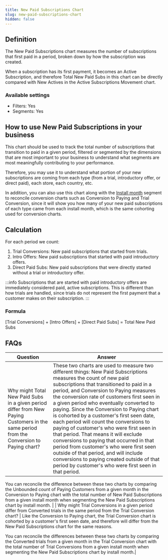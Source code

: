 ```yaml
---
title: New Paid Subscriptions Chart
slug: new-paid-subscriptions-chart
hidden: false
---
```


## Definition

The New Paid Subscriptions chart measures the number of subscriptions that first paid in a period, broken down by how the subscription was created.

When a subscription has its first payment, it becomes an Active Subscription, and therefore Total New Paid Subs in this chart can be directly compared with New Actives in the Active Subscriptions Movement chart.

### Available settings

- Filters: Yes
- Segments: Yes

## How to use New Paid Subscriptions in your business

This chart should be used to track the total number of subscriptions that transition to paid in a given period, filtered or segmented by the dimensions that are most important to your business to understand what segments are most meaningfully contributing to your performance.

Therefore, you may use it to understand what portion of your new subscriptions are coming from each type (from a trial, introductory offer, or direct paid), each store, each country, etc.

In addition, you can also use this chart along with the [Install month](https://app.revenuecat.com/charts/actives_new?chart_type=Line&range=Last%2012%20months&resolution=2&segment=install_month) segment to reconcile conversion charts such as Conversion to Paying and Trial Conversion, since it will show you how many of your new paid subscriptions of each type came from each install month, which is the same cohorting used for conversion charts.

## Calculation

For each period we count:

1. Trial Conversions: New paid subscriptions that started from trials.
2. Intro Offers: New paid subscriptions that started with paid introductory offers.
3. Direct Paid Subs: New paid subscriptions that were directly started without a trial or introductory offer.

:::info
Subscriptions that are started with paid introductory offers are immediately considered paid, active subscriptions. This is different than how trials are handled, since trials do not represent the first payment that a customer makes on their subscription.
:::

### Formula

[Trial Conversions] + [Intro Offers] + [Direct Paid Subs] = Total New Paid Subs

## FAQs

| Question                                                                                                                                 | Answer                                                                                                                                                                                                                                                                                                                                                                                                                                                                                                                                                                                                                                                                                                                                                           |
| ---------------------------------------------------------------------------------------------------------------------------------------- | ---------------------------------------------------------------------------------------------------------------------------------------------------------------------------------------------------------------------------------------------------------------------------------------------------------------------------------------------------------------------------------------------------------------------------------------------------------------------------------------------------------------------------------------------------------------------------------------------------------------------------------------------------------------------------------------------------------------------------------------------------------------- |
| Why might Total New Paid Subs in a given period differ from New Paying Customers in the same period from the Conversion to Paying chart? | These two charts are used to measure two different things: New Paid Subscriptions measures the count of new paid subscriptions that transitioned to paid in a period, and Conversion to Paying measures the conversion rate of customers first seen in a given period who eventually converted to paying. Since the Conversion to Paying chart is cohorted by a customer's first seen date, each period will count the conversions to paying of customer's who were first seen in that period. That means it will exclude conversions to paying that occurred in that period from customer's who were first seen outside of that period, and will include conversions to paying created outside of that period by customer's who were first seen in that period. |

You can reconcile the difference between these two charts by comparing the Unbounded count of Paying Customers from a given month in the Conversion to Paying chart with the total number of New Paid Subscriptions from a given install month when segmenting the New Paid Subscriptions chart by install month. |
| Why might Trial Conversions in a given period differ from Converted trials in the same period from the Trial Conversion chart? | Like the Conversion to Paying chart, the Trial Conversion chart is cohorted by a customer's first seen date, and therefore will differ from the New Paid Subscriptions chart for the same reasons.

You can reconcile the differences between these two charts by comparing the Converted trials from a given month in the Trial Conversion chart with the total number of Trial Conversions from a given install month when segmenting the New Paid Subscriptions chart by install month.|
